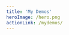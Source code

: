 ```yaml
---
title: 'My Demos'
heroImage: /hero.png
actionLink: /mydemos/
---
```


<div class='text-center'>

<mydemos-simple-calendar />

</div>
